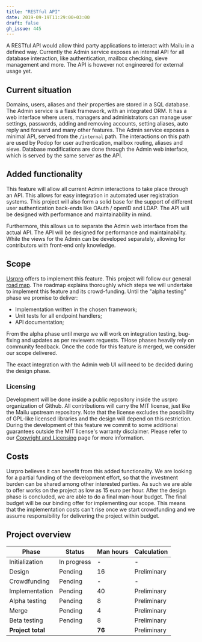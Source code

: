 ```yaml
---
title: "RESTful API"
date: 2019-09-19T11:29:00+03:00
draft: false
gh_issue: 445
---
```

A RESTful API would allow third party applications to interact with Mailu in a defined way. Currently the Admin service exposes an internal API for all database interaction, like authentication, mailbox checking, sieve management and more. The API is however not engineered for external usage yet.
<!--more-->

## Current situation

Domains, users, aliases and their properties are stored in a SQL database. The Admin service is a flask framework, with an integrated ORM. It has a web interface where users, managers and administrators can manage user settings, passwords, adding and removing accounts, setting aliases, auto reply and forward and many other features. The Admin service exposes a minimal API, served from the `/internal` path. The interactions on this path are used by Podop for user authentication, mailbox routing, aliases and sieve. Database modifications are done through the Admin web interface, which is served by the same server as the API.

## Added functionality

This feature will allow all current Admin interactions to take place through an API. This allows for easy integration in automated user registration systems. This project will also form a solid base for the support of different user authentication back-ends like OAuth / openID and LDAP. The API will be designed with performance and maintainability in mind.

Furthermore, this allows us to separate the Admin web interface from the actual API. The API will be designed for performance and maintainability. While the views for the Admin can be developed separately, allowing for contributors with front-end only knowledge.

## Scope

[Usrpro](/about/company/) offers to implement this feature.  This project will follow our general [road map](/about/projects-roadmap). The roadmap explains thoroughly which steps we will undertake to implement this feature and its crowd-funding. Until the "alpha testing" phase we promise to deliver:

- Implementation written in the chosen framework;
- Unit tests for all endpoint handlers;
- API documentation;

From the alpha phase until merge we will work on integration testing, bug-fixing and updates as per reviewers requests. THose phases heavily rely on community feedback. Once the code for this feature is merged, we consider our scope delivered.

The exact integration with the Admin web UI will need to be decided during the design phase.

### Licensing

Development will be done inside a public repository inside the usrpro organization of Github. All contributions will carry the MIT license, just like the Mailu upstream repository. Note that the license excludes the possibility of GPL-like licensed libraries and the design will depend on this restriction. During the development of this feature we commit to some additional guarantees outside the MIT license's warranty disclaimer. Please refer to our [Copyright and Licensing](/about/copyright-and-licensing/) page for more information.

## Costs

Usrpro believes it can benefit from this added functionality. We are looking for a partial funding of the development effort, so that the investment burden can be shared among other interested parties. As such we are able to offer works on the project as low as 15 euro per hour. After the design phase is concluded, we are able to do a final man-hour budget. The final budget will be our binding offer for implementing our scope. This means that the implementation costs can't rise once we start crowdfunding and we assume responsibility for delivering the project within budget.

## Project overview

| Phase          | Status      | Man hours | Calculation |
| -------------- | ----------- | --------- | ----------- |
| Initialization | In progress | -         | -           |
| Design         | Pending     | 16        | Preliminary |
| Crowdfunding   | Pending     | -         | -           |
| Implementation | Pending     | 40        | Preliminary |
| Alpha testing  | Pending     | 8         | Preliminary |
| Merge          | Pending     | 4         | Preliminary |
| Beta testing   | Pending     | 8         | Preliminary |
| **Project total** |          | **76**    | Preliminary |